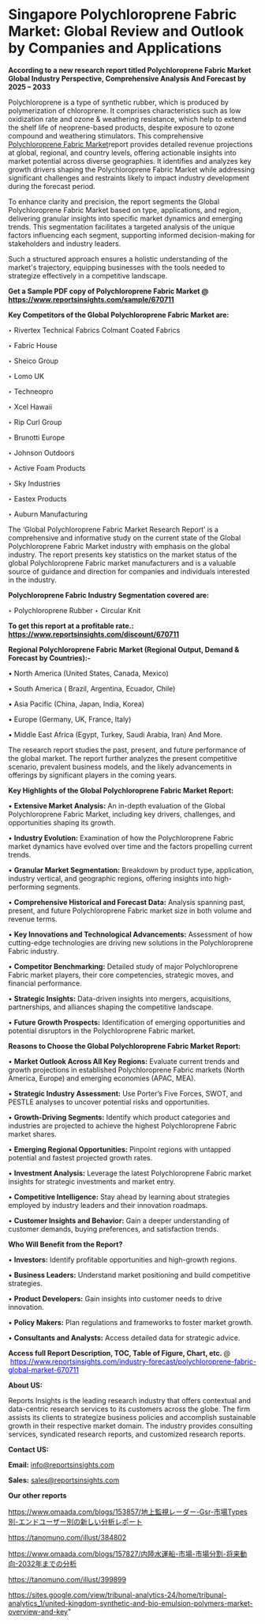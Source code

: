 # Singapore Polychloroprene Fabric Market: Global Review and Outlook by Companies and Applications

<strong>According to a new research report titled Polychloroprene Fabric Market Global Industry Perspective, Comprehensive Analysis And Forecast by 2025 – 2033</strong>

Polychloroprene is a type of synthetic rubber, which is produced by polymerization of chloroprene. It comprises characteristics such as low oxidization rate and ozone & weathering resistance, which help to extend the shelf life of neoprene-based products, despite exposure to ozone compound and weathering stimulators. This comprehensive <a href=https://www.reportsinsights.com/sample/670711>Polychloroprene Fabric Market</a>report provides detailed revenue projections at global, regional, and country levels, offering actionable insights into market potential across diverse geographies. It identifies and analyzes key growth drivers shaping the Polychloroprene Fabric Market while addressing significant challenges and restraints likely to impact industry development during the forecast period.

To enhance clarity and precision, the report segments the Global Polychloroprene Fabric Market based on type, applications, and region, delivering granular insights into specific market dynamics and emerging trends. This segmentation facilitates a targeted analysis of the unique factors influencing each segment, supporting informed decision-making for stakeholders and industry leaders.

Such a structured approach ensures a holistic understanding of the market's trajectory, equipping businesses with the tools needed to strategize effectively in a competitive landscape.

<strong>Get a Sample PDF copy of Polychloroprene Fabric Market </strong><strong>@<a href=https://www.reportsinsights.com/sample/670711 style=color:#0000ff;> https://www.reportsinsights.com/sample/670711</a></strong></font>

<strong>Key Competitors of the Global Polychloroprene Fabric Market are:</strong>

‣ Rivertex Technical Fabrics Colmant Coated Fabrics

‣ Fabric House

‣ Sheico Group

‣ Lomo UK

‣ Techneopro

‣ Xcel Hawaii

‣ Rip Curl Group

‣ Brunotti Europe

‣ Johnson Outdoors

‣ Active Foam Products

‣ Sky Industries

‣ Eastex Products

‣ Auburn Manufacturing

The ‘Global Polychloroprene Fabric Market Research Report’ is a comprehensive and informative study on the current state of the Global Polychloroprene Fabric Market industry with emphasis on the global industry. The report presents key statistics on the market status of the global Polychloroprene Fabric market manufacturers and is a valuable source of guidance and direction for companies and individuals interested in the industry.

<strong>Polychloroprene Fabric Industry Segmentation covered are:</strong>

‣ Polychloroprene Rubber
‣ Circular Knit

<strong>To get this report at a profitable rate.: <a href=https://www.reportsinsights.com/discount/670711 style=color:#0000ff;>https://www.reportsinsights.com/discount/670711</a></strong></font>

<strong>Regional Polychloroprene Fabric Market (Regional Output, Demand &amp; Forecast by Countries):-</strong>

• North America (United States, Canada, Mexico)

• South America ( Brazil, Argentina, Ecuador, Chile)

• Asia Pacific (China, Japan, India, Korea)

• Europe (Germany, UK, France, Italy)

• Middle East Africa (Egypt, Turkey, Saudi Arabia, Iran) And More.

The research report studies the past, present, and future performance of the global market. The report further analyzes the present competitive scenario, prevalent business models, and the likely advancements in offerings by significant players in the coming years.

<strong>Key Highlights of the Global Polychloroprene Fabric Market Report:</strong>

• <strong>Extensive Market Analysis:</strong> An in-depth evaluation of the Global Polychloroprene Fabric Market, including key drivers, challenges, and opportunities shaping its growth.

• <strong>Industry Evolution:</strong> Examination of how the Polychloroprene Fabric market dynamics have evolved over time and the factors propelling current trends.

• <strong>Granular Market Segmentation:</strong> Breakdown by product type, application, industry vertical, and geographic regions, offering insights into high-performing segments.

• <strong>Comprehensive Historical and Forecast Data:</strong> Analysis spanning past, present, and future Polychloroprene Fabric market size in both volume and revenue terms.

• <strong>Key Innovations and Technological Advancements:</strong> Assessment of how cutting-edge technologies are driving new solutions in the Polychloroprene Fabric industry.

• <strong>Competitor Benchmarking:</strong> Detailed study of major Polychloroprene Fabric market players, their core competencies, strategic moves, and financial performance.

• <strong>Strategic Insights:</strong> Data-driven insights into mergers, acquisitions, partnerships, and alliances shaping the competitive landscape.

• <strong>Future Growth Prospects:</strong> Identification of emerging opportunities and potential disruptors in the Polychloroprene Fabric market.

<strong>Reasons to Choose the Global Polychloroprene Fabric Market Report:</strong>

• <strong>Market Outlook Across All Key Regions:</strong> Evaluate current trends and growth projections in established Polychloroprene Fabric markets (North America, Europe) and emerging economies (APAC, MEA).

• <strong>Strategic Industry Assessment:</strong> Use Porter’s Five Forces, SWOT, and PESTLE analyses to uncover potential risks and opportunities.

• <strong>Growth-Driving Segments:</strong> Identify which product categories and industries are projected to achieve the highest Polychloroprene Fabric market shares.

• <strong>Emerging Regional Opportunities:</strong> Pinpoint regions with untapped potential and fastest projected growth rates.

• <strong>Investment Analysis:</strong> Leverage the latest Polychloroprene Fabric market insights for strategic investments and market entry.

• <strong>Competitive Intelligence:</strong> Stay ahead by learning about strategies employed by industry leaders and their innovation roadmaps.

• <strong>Customer Insights and Behavior:</strong> Gain a deeper understanding of customer demands, buying preferences, and satisfaction trends.

<strong>Who Will Benefit from the Report?</strong>

• <strong>Investors:</strong> Identify profitable opportunities and high-growth regions.

• <strong>Business Leaders:</strong> Understand market positioning and build competitive strategies.

• <strong>Product Developers:</strong> Gain insights into customer needs to drive innovation.

• <strong>Policy Makers:</strong> Plan regulations and frameworks to foster market growth.

• <strong>Consultants and Analysts:</strong> Access detailed data for strategic advice.
</ul>
<strong>Access full Report Description, TOC, Table of Figure, Chart, etc. </strong>@  <a href=https://www.reportsinsights.com/industry-forecast/polychloroprene-fabric-global-market-670711 style=color:#0000ff;>https://www.reportsinsights.com/industry-forecast/polychloroprene-fabric-global-market-670711</a></font>

<strong><strong>About US</strong>:</strong>

Reports Insights is the leading research industry that offers contextual and data-centric research services to its customers across the globe. The firm assists its clients to strategize business policies and accomplish sustainable growth in their respective market domain. The industry provides consulting services, syndicated research reports, and customized research reports.

<strong>Contact US:</strong>

<p class=""""><b>Email:</b> <a href=mailto:info@reportsinsights.com>info@reportsinsights.com</a></p>
<p class=""""><b>Sales:</b> <a href=mailto:sales@reportsinsights.com>sales@reportsinsights.com</a></p>

<strong>Our other reports</strong>

<a href=https://www.omaada.com/blogs/153857/地上監視レーダー-Gsr-市場Types別-エンドユーザー別の新しい分析レポート>https://www.omaada.com/blogs/153857/地上監視レーダー-Gsr-市場Types別-エンドユーザー別の新しい分析レポート</a>

<a href=https://tanomuno.com/illust/384802>https://tanomuno.com/illust/384802</a>

<a href=https://www.omaada.com/blogs/157827/内陸水運船-市場-市場分割-将来動向-2032年までの分析>https://www.omaada.com/blogs/157827/内陸水運船-市場-市場分割-将来動向-2032年までの分析</a>

<a href=https://tanomuno.com/illust/399899>https://tanomuno.com/illust/399899</a>

<a href=https://sites.google.com/view/tribunal-analytics-24/home/tribunal-analytics_1/united-kingdom-synthetic-and-bio-emulsion-polymers-market-overview-and-key>https://sites.google.com/view/tribunal-analytics-24/home/tribunal-analytics_1/united-kingdom-synthetic-and-bio-emulsion-polymers-market-overview-and-key</a>"
